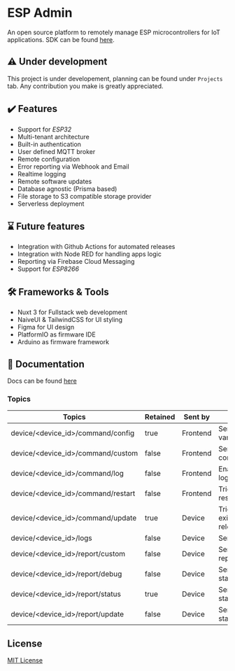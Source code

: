 # ESP Admin

An open source platform to remotely manage ESP microcontrollers for IoT applications. SDK can be found [here](https://github.com/becem-gharbi/esp-admin-sdk).

## ⚠️ Under development

This project is under developement, planning can be found under `Projects` tab. Any contribution you make is greatly appreciated.

## ✔️ Features

- Support for _ESP32_
- Multi-tenant architecture
- Built-in authentication
- User defined MQTT broker
- Remote configuration
- Error reporting via Webhook and Email
- Realtime logging
- Remote software updates
- Database agnostic (Prisma based)
- File storage to S3 compatible storage provider
- Serverless deployment

## ⌛ Future features

- Integration with Github Actions for automated releases
- Integration with Node RED for handling apps logic
- Reporting via Firebase Cloud Messaging
- Support for _ESP8266_

## 🛠️ Frameworks & Tools

- Nuxt 3 for Fullstack web development
- NaiveUI & TailwindCSS for UI styling
- Figma for UI design
- PlatformIO as firmware IDE
- Arduino as firmware framework

## 📝 Documentation

Docs can be found [here](https://esp-admin.bg-tech.tn/getting_started)

### Topics

| **Topics**                         | **Retained** | **Sent by** | **Notes**                       |
| ---------------------------------- | ------------ | ----------- | ------------------------------- |
| device/<device_id>/command/config  | true         | Frontend    | Send new variables              |
| device/<device_id>/command/custom  | false        | Frontend    | Send project commands           |
| device/<device_id>/command/log     | false        | Frontend    | Enable/disable logging          |
| device/<device_id>/command/restart | false        | Frontend    | Trigger device restart          |
| device/<device_id>/command/update  | true         | Device      | Trigger new or existing release |
| device/<device_id>/logs            | false        | Device      | Send logs                       |
| device/<device_id>/report/custom   | false        | Device      | Send custom reports             |
| device/<device_id>/report/debug    | false        | Device      | Send logging status             |
| device/<device_id>/report/status   | true         | Device      | Send device status              |
| device/<device_id>/report/update   | false        | Device      | Send update status              |

## License

[MIT License](./LICENSE)
